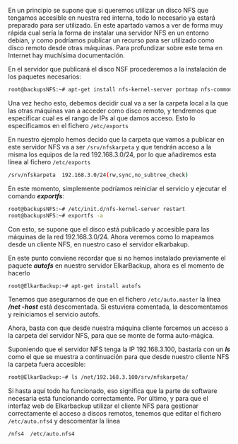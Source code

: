 En un principio se supone que si queremos utilizar un disco NFS que tengamos accesible en nuestra red interna, todo lo necesario ya estará preparado para ser utilizado. En este apartado vamos a ver de forma muy rápida cual sería la forma de instalar una servidor NFS en un entorno debian, y como podríamos publicar un recurso para ser utilizado como disco remoto desde otras máquinas. Para profundizar sobre este tema en Internet hay muchísima documentación.

En el servidor que publicará el disco NSF procederemos a la instalación de los paquetes necesarios:

```bash
root@backupsNFS:~# apt-get install nfs-kernel-server portmap nfs-common
```


Una vez hecho esto, debemos decidir cual va a ser la carpeta local a la que las otras máquinas van a acceder como disco remoto, y tendremos que especificar cual es el rango  de IPs al que damos acceso. Esto lo especificamos en el fichero `/etc/exports`

En nuestro ejemplo hemos decido que la carpeta que vamos a publicar en este servidor NFS va a ser `/srv/nfskarpeta` y que tendrán acceso a la misma los equipos de la red 192.168.3.0/24, por lo que añadiremos esta línea al fichero `/etc/exports`

```bash
/srv/nfskarpeta  192.168.3.0/24(rw,sync,no_subtree_check)
```


En este momento, simplemente podríamos reiniciar el servicio y ejecutar el comando ***exportfs***:

```bash
root@backupsNFS:~# /etc/init.d/nfs-kernel-server restart
root@backupsNFS:~# exportfs -a
```


Con esto, se supone que el disco está publicado y accesible para las máquinas de la red  192.168.3.0/24. Ahora veremos como lo mapeamos desde un cliente NFS, en nuestro caso el servidor elkarbakup.

En este punto conviene recordar que si no hemos instalado previamente el paquete ***autofs*** en nuestro servidor ElkarBackup, ahora es el momento de hacerlo

```bash
root@ElkarBackup:~# apt-get install autofs
```


Tenemos que asegurarnos de que en el fichero `/etc/auto.master` la línea ***/net   -host*** está descomentada. Si estuviera comentada, la descomentamos y reiniciamos el servicio autofs.

Ahora, basta con que desde nuestra máquina cliente forcemos un acceso a la carpeta del servidor NFS, para que se monte de forma auto-mágica.

Suponiendo que el servidor NFS tenga la IP 192.168.3.100, bastaría con un ***ls*** como el que se muestra a continuación para que desde nuestro cliente NFS la carpeta fuera accesible:

```bash
root@ElkarBackup:~# ls /net/192.168.3.100/srv/nfskarpeta/
```


Si hasta aquí todo ha funcionado, eso significa que la parte de software necesaria está funcionando correctamente. Por último, y para que el interfaz web de Elkarbackup utilizar el cliente NFS para gestionar correctamente el acceso a discos remotos, tenemos que editar el fichero `/etc/auto.nfs4` y descomentar la línea

```bash
/nfs4  /etc/auto.nfs4
```



